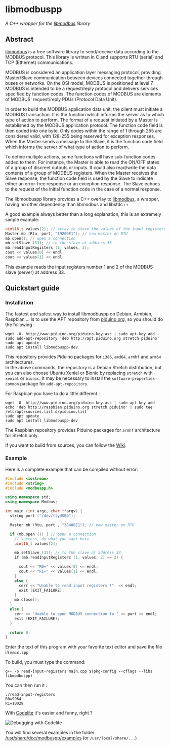 # libmodbuspp

_A C++ wrapper for the [libmodbus](https://libmodbus.org/) library_

## Abstract

[libmodbus](https://libmodbus.org/) is a free software library to send/receive 
data according to the MODBUS protocol. This library is written in C and supports 
RTU (serial) and TCP (Ethernet) communications.

MODBUS is considered an application layer messaging protocol, providing 
Master/Slave communication between devices connected together through buses or 
networks. 
On the OSI model, MODBUS is positioned at level 7. MODBUS is intended to be a 
request/reply protocol and delivers services specified by function codes. 
The function codes of MODBUS are elements of MODBUS’ request/reply PDUs 
(Protocol Data Unit).

In order to build the MODBUS application data unit, the client must initiate a 
MODBUS transaction. It is the function which informs the server as to which type 
of action to perform. The format of a request initiated by a Master is 
established by the MODBUS application protocol. The function code field is then 
coded into one byte. Only codes within the range of 1 through 255 are 
considered valid, with 128-255 being reserved for exception responses. 
When the Master sends a message to the Slave, it is the function code field 
which informs the server of what type of action to perform.

To define multiple actions, some functions will have sub-function codes added to 
them. For instance, the Master is able to read the ON/OFF states of a group of 
discreet outputs or inputs. 
It could also read/write the data contents of a group of MODBUS registers. 
When the Master receives the Slave response, the function code field is used by 
the Slave to indicate either an error-free response or an exception response. 
The Slave echoes to the request of the initial function code in the case of a 
normal response.

The libmodbuspp library provides a C++ overlay to 
[libmodbus](https://libmodbus.org/), a wrapper, having no other dependency than 
libmodbus and libstdc++

A good example always better than a long explanation, this is an extremely 
simple example:

```cpp
uint16_t values[2]; // array to store the values of the input registers
Master mb (Rtu, port, "19200E1"); // new master on RTU
mb.open(); // open a connection
mb.setSlave (33); // to the slave at address 33
mb.readInputRegisters (1, values, 2);
cout << values[0] << endl;
cout << values[1] << endl;
```
This example reads the input registers number 1 and 2 of the MODBUS slave 
(server) at address 33.

## Quickstart guide

### Installation

The fastest and safest way to install libmodbuspp on Debian, Armbian, Raspbian ... 
is to use the APT repository from [piduino.org](http://apt.piduino.org), 
so you should do the following :

    wget -O- http://www.piduino.org/piduino-key.asc | sudo apt-key add -
    sudo add-apt-repository 'deb http://apt.piduino.org stretch piduino'
    sudo apt update
    sudo apt install libmodbuspp-dev 

This repository provides Piduino packages for `i386`, `amd64`, `armhf` and 
`arm64` architectures.  
In the above commands, the repository is a Debian Stretch distribution, but you 
can also choose Ubuntu Xenial or Bionic by replacing `stretch` with `xenial` or 
`bionic`. It may be necessary to install the `software-properties-common` 
package for `add-apt-repository`.

For Raspbian you have to do a little different :

    wget -O- http://www.piduino.org/piduino-key.asc | sudo apt-key add -
    echo 'deb http://raspbian.piduino.org stretch piduino' | sudo tee /etc/apt/sources.list.d/piduino.list
    sudo apt update
    sudo apt install libmodbuspp-dev

The Raspbian repository provides Piduino packages for `armhf` architecture for Stretch only.

If you want to build from sources, you can follow the 
[Wiki](https://github.com/epsilonrt/libmodbuspp/wiki/Build-from-source).

### Example

Here is a complete example that can be compiled without error:

```cpp
#include <iostream>
#include <string>
#include <modbuspp.h>

using namespace std;
using namespace Modbus;

int main (int argc, char **argv) {
  string port ("/dev/ttyUSB0");

  Master mb (Rtu, port , "38400E1"); // new master on RTU

  if (mb.open ()) { // open a connection
    // success, do what you want here
    uint16_t values[2];

    mb.setSlave (33); // to the slave at address 33
    if (mb.readInputRegisters (1, values, 2) == 2) {

      cout << "R0=" << values[0] << endl;
      cout << "R1=" << values[1] << endl;
    }
    else {
      cerr << "Unable to read input registers !"  << endl;
      exit (EXIT_FAILURE);
    }
    mb.close();
  }
  else {
    cerr << "Unable to open MODBUS connection to " << port << endl;
    exit (EXIT_FAILURE);
  }

  return 0;
}
```

Enter the text of this program with your favorite text editor and save the file 
in `main.cpp`

To build, you must type the command:

    g++ -o read-input-registers main.cpp $(pkg-config --cflags --libs libmodbuspp)
    
You can then run it :

    ./read-input-registers 
    R0=9964
    R1=10029

With [Codelite](https://codelite.org/) it's easier and funny, right ? 

![Debugging with Codelite](https://raw.githubusercontent.com/epsilonrt/piduino/master/doc/images/codelite-2.png)

You will find several examples in the folder 
[/usr/share/doc/modbuspp/examples](https://github.com/epsilonrt/libmodbuspp/tree/master/examples/master) (or `/usr/local/share/...`) 
